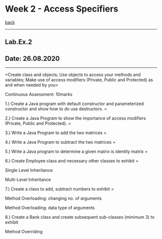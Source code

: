 # Week 2 - Access Specifiers

[back](../../../)

---

## Lab.Ex.2

## Date: 26.08.2020

---

<Create class and objects; Use objects to access your methods and variables; Make use of access modifiers (Private, Public and Protected) as and when needed by you>

Continuous Assessment: 10marks

1.) Create a Java program with default constructor and parameterized
constructor
 and show how to do use destructors. =

2.) Create a Java Program to show the importance of access modifiers (Private,
Public and Protected). =

3.) Write a Java Program to add the two matrices =

4.) Write a Java Program to subtract the two matrices =

5.) Write a Java program to determine a given matrix is identity matrix =

6.) Create Employee class and necessary other classes to exhibit =

Single Level Inheritance

Multi-Level Inheritance

7.) Create a class to add, subtract numbers to exhibit =

Method Overloading: changing no. of arguments

Method Overloading: data type of arguments

8.) Create a Bank class and create subsequent sub-classes (minimum 3) to exhibit

Method Overriding